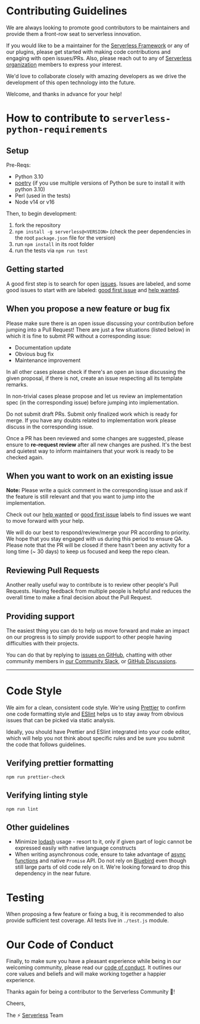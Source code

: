 # Contributing Guidelines

We are always looking to promote good contributors to be maintainers and provide them a front-row seat to serverless innovation.

If you would like to be a maintainer for the [Serverless Framework](https://github.com/serverless/serverless) or any of our plugins, please get started with making code contributions and engaging with open issues/PRs. Also, please reach out to any of [Serverless organization](https://github.com/serverless) members to express your interest.

We'd love to collaborate closely with amazing developers as we drive the development of this open technology into the future.

Welcome, and thanks in advance for your help!

# How to contribute to `serverless-python-requirements`

## Setup

Pre-Reqs:

- Python 3.10
- [poetry](https://python-poetry.org/docs/) (if you use multiple versions of Python be sure to install it with python 3.10)
- Perl (used in the tests)
- Node v14 or v16

Then, to begin development:

1. fork the repository
2. `npm install -g serverless@<VERSION>` (check the peer dependencies in the root `package.json` file for the version)
3. run `npm install` in its root folder
4. run the tests via `npm run test`

## Getting started

A good first step is to search for open [issues](https://github.com/serverless/serverless-python-requirements/issues). Issues are labeled, and some good issues to start with are labeled: [good first issue](https://github.com/serverless/serverless-python-requirements/labels/good%20first%20issue) and [help wanted](https://github.com/serverless/serverless-python-requirements/labels/help%20wanted).

## When you propose a new feature or bug fix

Please make sure there is an open issue discussing your contribution before jumping into a Pull Request!
There are just a few situations (listed below) in which it is fine to submit PR without a corresponding issue:

- Documentation update
- Obvious bug fix
- Maintenance improvement

In all other cases please check if there's an open an issue discussing the given proposal, if there is not, create an issue respecting all its template remarks.

In non-trivial cases please propose and let us review an implementation spec (in the corresponding issue) before jumping into implementation.

Do not submit draft PRs. Submit only finalized work which is ready for merge. If you have any doubts related to implementation work please discuss in the corresponding issue.

Once a PR has been reviewed and some changes are suggested, please ensure to **re-request review** after all new changes are pushed. It's the best and quietest way to inform maintainers that your work is ready to be checked again.

## When you want to work on an existing issue

**Note:** Please write a quick comment in the corresponding issue and ask if the feature is still relevant and that you want to jump into the implementation.

Check out our [help wanted](https://github.com/serverless/serverless-python-requirements/labels/help%20wanted) or [good first issue](https://github.com/serverless/serverless-python-requirements/labels/good%20first%20issue) labels to find issues we want to move forward with your help.

We will do our best to respond/review/merge your PR according to priority. We hope that you stay engaged with us during this period to ensure QA. Please note that the PR will be closed if there hasn't been any activity for a long time (~ 30 days) to keep us focused and keep the repo clean.

## Reviewing Pull Requests

Another really useful way to contribute is to review other people's Pull Requests. Having feedback from multiple people is helpful and reduces the overall time to make a final decision about the Pull Request.

## Providing support

The easiest thing you can do to help us move forward and make an impact on our progress is to simply provide support to other people having difficulties with their projects.

You can do that by replying to [issues on GitHub](https://github.com/serverless/serverless-python-requirements/issues), chatting with other community members in [our Community Slack](https://www.serverless.com/slack), or [GitHub Discussions](https://github.com/serverless/serverless-python-requirements/discussions).

---

# Code Style

We aim for a clean, consistent code style. We're using [Prettier](https://prettier.io/) to confirm one code formatting style and [ESlint](https://eslint.org/) helps us to stay away from obvious issues that can be picked via static analysis.

Ideally, you should have Prettier and ESlint integrated into your code editor, which will help you not think about specific rules and be sure you submit the code that follows guidelines.

## Verifying prettier formatting

```
npm run prettier-check
```

## Verifying linting style

```
npm run lint
```

## Other guidelines

- Minimize [lodash](https://lodash.com/) usage - resort to it, only if given part of logic cannot be expressed easily with native language constructs
- When writing asynchronous code, ensure to take advantage of [async functions](https://developer.mozilla.org/en-US/docs/Web/JavaScript/Reference/Statements/async_function) and native `Promise` API. Do not rely on [Bluebird](http://bluebirdjs.com) even though still large parts of old code rely on it. We're looking forward to drop this dependency in the near future.

# Testing

When proposing a few feature or fixing a bug, it is recommended to also provide sufficient test coverage. All tests live in `./test.js` module.

# Our Code of Conduct

Finally, to make sure you have a pleasant experience while being in our welcoming community, please read our [code of conduct](CODE_OF_CONDUCT.md). It outlines our core values and beliefs and will make working together a happier experience.

Thanks again for being a contributor to the Serverless Community :tada:!

Cheers,

The :zap: [Serverless](http://www.serverless.com) Team
